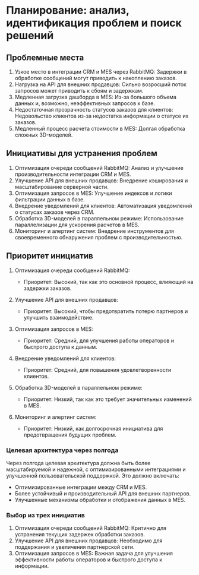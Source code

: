 # Планирование: анализ, идентификация проблем и поиск решений

## Проблемные места

1. Узкое место в интеграции CRM и MES через RabbitMQ: Задержки в обработке сообщений могут приводить к накоплению заказов.
2. Нагрузка на API для внешних продавцов: Сильно возросший поток запросов может приводить к сбоям и задержкам.
3. Медленная загрузка дашборда в MES: Из-за большого объема данных и, возможно, неэффективных запросов к базе.
4. Недостаточная прозрачность статусов заказов для клиентов: Недовольство клиентов из-за недостатка информации о статусе их заказов.
5. Медленный процесс расчета стоимости в MES: Долгая обработка сложных 3D-моделей.

## Инициативы для устранения проблем

1. Оптимизация очереди сообщений RabbitMQ: Анализ и улучшение производительности интеграции CRM и MES.
2. Улучшение API для внешних продавцов: Внедрение кэширования и масштабирование серверной части.
3. Оптимизация запросов в MES: Улучшение индексов и логики фильтрации данных в базе.
4. Внедрение уведомлений для клиентов: Автоматизация уведомлений о статусах заказов через CRM.
5. Обработка 3D-моделей в параллельном режиме: Использование параллелизации для ускорения расчетов в MES.
6. Мониторинг и алертинг систем: Внедрение инструментов для своевременного обнаружения проблем с производительностью.

## Приоритет инициатив

1. Оптимизация очереди сообщений RabbitMQ: 
   - Приоритет: Высокий, так как это основной процесс, влияющий на задержки заказов.
   
2. Улучшение API для внешних продавцов:
   - Приоритет: Высокий, чтобы предотвратить потерю партнеров и улучшить взаимодействие.

3. Оптимизация запросов в MES:
   - Приоритет: Средний, для улучшения работы операторов и быстрого доступа к данным.

4. Внедрение уведомлений для клиентов:
   - Приоритет: Средний, для повышения удовлетворенности клиентов.

5. Обработка 3D-моделей в параллельном режиме:
   - Приоритет: Низкий, так как это требует значительных изменений в MES.

6. Мониторинг и алертинг систем:
   - Приоритет: Низкий, как долгосрочная инициатива для предотвращения будущих проблем.

### Целевая архитектура через полгода

Через полгода целевая архитектура должна быть более масштабируемой и надежной, с оптимизированными интеграциями и улучшенной пользовательской поддержкой. Это должно включать:

- Оптимизированные интеграции между CRM и MES.
- Более устойчивый и производительный API для внешних партнеров.
- Улучшенные механизмы обработки и отображения данных в MES.

### Выбор из трех инициатив

1. Оптимизация очереди сообщений RabbitMQ: Критично для устранения текущих задержек обработки заказов.
2. Улучшение API для внешних продавцов: Необходимо для поддержания и увеличения партнерской сети.
3. Оптимизация запросов в MES: Важная задача для улучшения эффективности работы операторов и быстрого доступа к информации.
